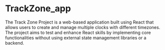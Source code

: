 # TrackZone_app
 The Track Zone Project is a web-based application built using React that allows users to create  and manage multiple clocks with different timezones. The project aims to test and enhance React  skills by implementing core functionalities without using external state management libraries or a  backend.
